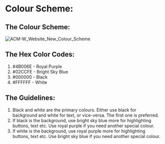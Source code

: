 # Colour Scheme:

## The Colour Scheme:

![ACM-W_Website_New_Colour_Scheme](https://user-images.githubusercontent.com/76590509/174791121-37e75d6e-717d-4baa-865b-7ca94da36068.png)

## The Hex Color Codes:

1. #4B006E - Royal Purple
2. #02CCFE - Bright Sky Blue
3. #000000 - Black
4. #FFFFFF - White

## The Guidelines:

1. Black and white are the primary colours. Either use black for background and white for text, or vice-versa. The first one is preferred.
2. If black is the background, use bright sky blue more for highlighting buttons, text etc. Use royal purple if you need another special colour.
3. If white is the background, use royal purple more for highlighting buttons, text etc. Use bright sky blue if you need another special colour.
